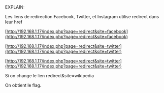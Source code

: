 EXPLAIN: 

Les liens de redirection Facebook, Twitter, et Instagram utilise redirect dans leur href

[http://192.168.1.17/index.php?page=redirect&site=facebook](http://192.168.1.17/index.php?page=redirect&site=facebook)

[http://192.168.1.17/index.php?page=redirect&site=twitter](http://192.168.1.17/index.php?page=redirect&site=twitter)

[http://192.168.1.17/index.php?page=redirect&site=twitter](http://192.168.1.17/index.php?page=redirect&site=twitter)

Si on change le lien redirect&site=wikipedia 

On obtient le flag.
